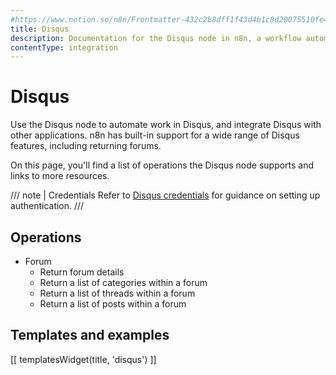 ```yaml
---
#https://www.notion.so/n8n/Frontmatter-432c2b8dff1f43d4b1c8d20075510fe4
title: Disqus
description: Documentation for the Disqus node in n8n, a workflow automation platform. Includes details of operations and configuration, and links to examples and credentials information.
contentType: integration
---
```


# Disqus

Use the Disqus node to automate work in Disqus, and integrate Disqus with other applications. n8n has built-in support for a wide range of Disqus features, including returning forums.

On this page, you'll find a list of operations the Disqus node supports and links to more resources.

/// note | Credentials
Refer to [Disqus credentials](/integrations/builtin/credentials/disqus/) for guidance on setting up authentication. 
///

## Operations

* Forum
    * Return forum details
    * Return a list of categories within a forum
    * Return a list of threads within a forum
    * Return a list of posts within a forum

## Templates and examples

<!-- see https://www.notion.so/n8n/Pull-in-templates-for-the-integrations-pages-37c716837b804d30a33b47475f6e3780 -->
[[ templatesWidget(title, 'disqus') ]]
